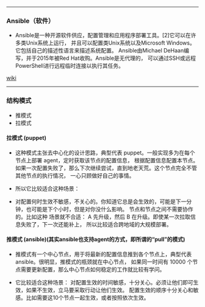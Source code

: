 
---
### Ansible（软件）
- Ansible是一种开源软件供应，配置管理和应用程序部署工具。[2]它可以在许多类Unix系统上运行，
并且可以配置类Unix系统以及Microsoft Windows。它包括自己的描述性语言来描述系统配置。
Ansible由Michael DeHaan编写，并于2015年被Red Hat收购。Ansible是无代理的，
可以通过SSH或远程PowerShell进行远程临时连接以执行其任务。

[wiki](https://en.wikipedia.org/wiki/Ansible_(software))

---
### 结构模式
- 推模式
- 拉模式

#### 拉模式 (puppet)
- 这种模式主张去中心化的设计思路，典型代表 puppet。一般实现多为在每个节点上部署 agent，定时获取该节点的配置信息，
根据配置信息配置本节点。如果一次配置失败了，那么下次继续尝试，直到地老天荒。这个节点完全不管其他节点的执行情况，
一心只顾做好自己的事情。

- 所以它比较适合这种场景：
- 对配置何时生效不敏感，不关心的。你知道它总是会生效的，可能是下一分钟，也可能是下个小时，但是对你没什么影响。
节点和节点之间不需要协作的。比如这种 场景就不合适： A 先升级，然后 B 在升级。即使某一次拉取信息失败了，下一次还能补上，
所以比较适合跨地域的大规模部署。


#### 推模式 (ansible)(其实ansible也支持agent的方式，即所谓的“pull”的模式)
- 推模式有一个中心节点，用于将最新的配置信息推到各个节点上，典型代表 ansible。很明显，推模式的瓶颈就在中心节点，
如果同一时间有 10000 个节点需要更新配置，那么中心节点如何稳定的工作就比较有学问。

- 它比较适合这种场景：
对配置生效的时间敏感，十分关心。必须让他们即可生效，如果不生效，立马要采取行动让他们生效。
配置生效的顺序十分关心和敏感。比如需要这10个节点一起生效，或者按照依次生效。
